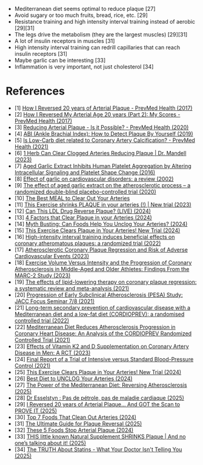 - Mediterranean diet seems optimal to reduce plaque [27]
- Avoid sugary or too much fruits, bread, rice, etc. [29]
- Resistance training and high intensity interval training instead of aerobic [29][31]
- The legs drive the metabolism (they are the largest muscles) [29][31]
- A lot of insulin receptors in muscles [31]
- High intensity interval training can redrill capillaries that can reach insulin receptors [31]
- Maybe garlic can be interesting [33]
- Inflammation is very important, not just cholesterol [34]

# References
- [1] [How I Reversed 20 years of Arterial Plaque - PrevMed Health (2017)](https://youtu.be/QOWF0KTNu2g)
- [2] [How I Reversed My Arterial Age 20 years (Part 2): My Scores - PrevMed Health (2017)](https://www.youtube.com/watch?v=XW8Ax97XT_A)
- [3] [Reducing Arterial Plaque - Is it Possible? - PrevMed Health (2020)](https://www.youtube.com/watch?v=nw6SK652rY4)
- [4] [ABI (Ankle Brachial Index): How to Detect Plaque By Yourself (2019)](https://www.youtube.com/watch?v=QcK_-rtu9Ww)
- [5] [Is Low-Carb diet related to Coronary Artery Calcification? - PrevMed Health (2021)](https://www.youtube.com/watch?v=lCuxF2MRgwc)
- [6] [1 Herb Can Clear Clogged Arteries Reducing Plaque | Dr. Mandell (2023)](https://www.youtube.com/watch?v=3GdBYE7rBj0)
- [7] [Aged Garlic Extract Inhibits Human Platelet Aggregation by Altering Intracellular Signaling and Platelet Shape Change (2016)](https://pubmed.ncbi.nlm.nih.gov/26764324/#affiliation-1)
- [8] [Effect of garlic on cardiovascular disorders: a review (2002)](https://www.ncbi.nlm.nih.gov/pmc/articles/PMC139960/)
- [9] [The effect of aged garlic extract on the atherosclerotic process – a randomized double-blind placebo-controlled trial (2020)](https://www.ncbi.nlm.nih.gov/pmc/articles/PMC7191741/)
- [10] [The Best MEAL to Clear Out Your Arteries](https://www.youtube.com/watch?v=lk4jofz5PC0)
- [11] [This Exercise shrinks PLAQUE in your arteries (!) | New trial (2023)](https://www.youtube.com/watch?v=ucCIS0DxXOg)
- [12] [Can This LDL Drug Reverse Plaque? (LIVE) (2024)](https://www.youtube.com/watch?v=HPPYFx3JSgg)
- [13] [4 Factors that Clear Plaque in your Arteries (2024)](https://www.youtube.com/watch?v=XDPgJcVXeNc)
- [14] [Myth Busting: Can Foods Help You Unclog Your Arteries? (2024)](https://drstanfield.com/blogs/articles/foods-help-unclog-arteries)
- [15] [This Exercise Clears Plaque in Your Arteries! New Trial (2024)](https://www.youtube.com/watch?v=LLAOc5OIBQ4)
- [16] [High-intensity interval training induces beneficial effects on coronary atheromatous plaques: a randomized trial (2022)](https://academic.oup.com/eurjpc/article/30/5/384/6958432?login=false)
- [17] [Atherosclerotic Coronary Plaque Regression and Risk of Adverse Cardiovascular Events (2023)](https://jamanetwork.com/journals/jamacardiology/fullarticle/2809089)
- [18] [Exercise Volume Versus Intensity and the Progression of Coronary Atherosclerosis in Middle-Aged and Older Athletes: Findings From the MARC-2 Study (2023)](https://www.ahajournals.org/doi/full/10.1161/CIRCULATIONAHA.122.061173)
- [19] [The effects of lipid-lowering therapy on coronary plaque regression: a systematic review and meta-analysis (2021)](https://www.nature.com/articles/s41598-021-87528-w)
- [20] [Progression of Early Subclinical Atherosclerosis (PESA) Study: JACC Focus Seminar 7/8 (2021)](https://www.sciencedirect.com/science/article/pii/S0735109721051159)
- [21] [Long-term secondary prevention of cardiovascular disease with a Mediterranean diet and a low-fat diet (CORDIOPREV): a randomised controlled trial (2022)](https://pubmed.ncbi.nlm.nih.gov/35525255/)
- [22] [Mediterranean Diet Reduces Atherosclerosis Progression in Coronary Heart Disease: An Analysis of the CORDIOPREV Randomized Controlled Trial (2021)](https://www.ahajournals.org/doi/10.1161/STROKEAHA.120.033214)
- [23] [Effects of Vitamin K2 and D Supplementation on Coronary Artery Disease in Men: A RCT (2023)](https://www.jacc.org/doi/10.1016/j.jacadv.2023.100643)
- [24] [Final Report of a Trial of Intensive versus Standard Blood-Pressure Control (2021)](https://www.nejm.org/doi/full/10.1056/NEJMoa1901281)
- [25] [This Exercise Clears Plaque in Your Arteries! New Trial (2024)](https://www.youtube.com/watch?v=LLAOc5OIBQ4)
- [26] [Best Diet to UNCLOG Your Arteries (2024)](https://www.youtube.com/watch?v=h3V3AnVf_w8)
- [27] [The Power of the Mediterranean Diet: Reversing Atherosclerosis (2025)](https://www.youtube.com/watch?v=NUN662XH0kg)
- [28] [Dr Esselstyn : Pas de pétrole, pas de maladie cardiaque (2025)](https://www.youtube.com/watch?v=DubbPEfdF5k)
- [29] [I Reversed 20 years of Arterial Plaque... And GOT the Scan to PROVE IT
 (2025)](https://www.youtube.com/watch?v=9ggQX5xj9jE)
- [30] [Top 7 Foods That Clean Out Arteries (2024)](https://www.youtube.com/watch?v=WYK-NOPbtfA)
- [31] [The Ultimate Guide for Plaque Reversal (2025)](https://www.youtube.com/watch?v=evAkd-6ytUQ)
- [32] [These 5 Foods Stop Arterial Plaque (2024)](https://www.youtube.com/watch?v=YyCxAjp5W7M)
- [33] [THIS little known Natural Supplement SHRINKS Plaque | And no one’s talking about it! (2025)](https://www.youtube.com/watch?v=NUGg-s2raYw)
- [34] [The TRUTH About Statins - What Your Doctor Isn't Telling You (2025)](https://www.youtube.com/watch?v=gvC9PG-2yhM)